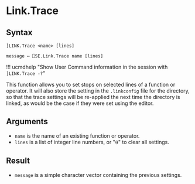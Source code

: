 # Link.Trace

## Syntax
```text
]LINK.Trace <name> [lines]

message ← ⎕SE.Link.Trace name [lines]
```

!!! ucmdhelp "Show User Command information in the session with `]LINK.Trace -?`"

This function allows you to set stops on selected lines of a function or operator. It will also store the setting in the `.linkconfig` file for the directory, so that the trace settings will be re-applied the next time the directory is linked, as would be the case if they were set using the editor.

## Arguments
- `name` is the name of an existing function or operator.  
- `lines` is a list of integer line numbers, or "⍬" to clear all settings.

## Result
- `message` is a simple character vector containing the previous settings.